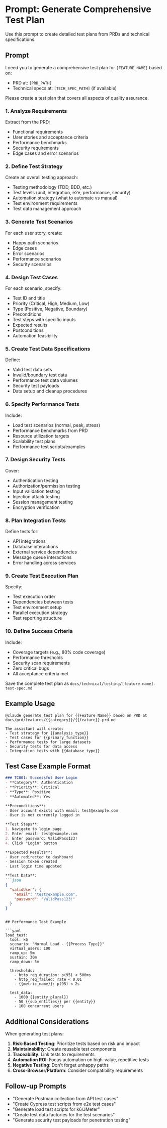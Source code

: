 # Prompt: Generate Comprehensive Test Plan

Use this prompt to create detailed test plans from PRDs and technical specifications.

## Prompt

I need you to generate a comprehensive test plan for `[FEATURE_NAME]` based on:
- PRD at: `[PRD_PATH]`
- Technical specs at: `[TECH_SPEC_PATH]` (if available)

Please create a test plan that covers all aspects of quality assurance.

### 1. Analyze Requirements
Extract from the PRD:
- Functional requirements
- User stories and acceptance criteria
- Performance benchmarks
- Security requirements
- Edge cases and error scenarios

### 2. Define Test Strategy
Create an overall testing approach:
- Testing methodology (TDD, BDD, etc.)
- Test levels (unit, integration, e2e, performance, security)
- Automation strategy (what to automate vs manual)
- Test environment requirements
- Test data management approach

### 3. Generate Test Scenarios
For each user story, create:
- Happy path scenarios
- Edge cases
- Error scenarios
- Performance scenarios
- Security scenarios

### 4. Design Test Cases
For each scenario, specify:
- Test ID and title
- Priority (Critical, High, Medium, Low)
- Type (Positive, Negative, Boundary)
- Preconditions
- Test steps with specific inputs
- Expected results
- Postconditions
- Automation feasibility

### 5. Create Test Data Specifications
Define:
- Valid test data sets
- Invalid/boundary test data
- Performance test data volumes
- Security test payloads
- Data setup and cleanup procedures

### 6. Specify Performance Tests
Include:
- Load test scenarios (normal, peak, stress)
- Performance benchmarks from PRD
- Resource utilization targets
- Scalability test plans
- Performance test scripts/examples

### 7. Design Security Tests
Cover:
- Authentication testing
- Authorization/permission testing
- Input validation testing
- Injection attack testing
- Session management testing
- Encryption verification

### 8. Plan Integration Tests
Define tests for:
- API integrations
- Database interactions
- External service dependencies
- Message queue interactions
- Error handling across services

### 9. Create Test Execution Plan
Specify:
- Test execution order
- Dependencies between tests
- Test environment setup
- Parallel execution strategy
- Test reporting structure

### 10. Define Success Criteria
Include:
- Coverage targets (e.g., 80% code coverage)
- Performance thresholds
- Security scan requirements
- Zero critical bugs
- All acceptance criteria met

Save the complete test plan as `docs/technical/testing/[feature-name]-test-spec.md`

## Example Usage

```
@claude generate test plan for {{Feature Name}} based on PRD at docs/prd/features/{{category}}/{{feature}}-prd.md

The assistant will create:
- Test strategy for {{analysis_type}}
- Test cases for {{primary_function}}
- Performance tests for large datasets
- Security tests for data access
- Integration tests with {{database_type}}
```

## Test Case Example Format

```markdown
### TC001: Successful User Login
- **Category**: Authentication
- **Priority**: Critical
- **Type**: Positive
- **Automated**: Yes

**Preconditions**:
- User account exists with email: test@example.com
- User is not currently logged in

**Test Steps**:
1. Navigate to login page
2. Enter email: test@example.com
3. Enter password: ValidPass123!
4. Click "Login" button

**Expected Results**:
- User redirected to dashboard
- Session token created
- Last login time updated

**Test Data**:
```json
{
  "validUser": {
    "email": "test@example.com",
    "password": "ValidPass123!"
  }
}
```
```

## Performance Test Example

```yaml
load_test:
  tool: k6
  scenario: "Normal Load - {{Process Type}}"
  virtual_users: 100
  ramp_up: 5m
  sustain: 30m
  ramp_down: 5m
  
  thresholds:
    - http_req_duration: p(95) < 500ms
    - http_req_failed: rate < 0.01
    - {{metric_name}}: p(95) < 2s
  
  test_data:
    - 1000 {{entity_plural}}
    - 50 {{sub_entities}} per {{entity}}
    - 100 concurrent users
```

## Additional Considerations

When generating test plans:

1. **Risk-Based Testing**: Prioritize tests based on risk and impact
2. **Maintainability**: Create reusable test components
3. **Traceability**: Link tests to requirements
4. **Automation ROI**: Focus automation on high-value, repetitive tests
5. **Negative Testing**: Don't forget unhappy paths
6. **Cross-Browser/Platform**: Consider compatibility requirements

## Follow-up Prompts

- "Generate Postman collection from API test cases"
- "Create Cypress test scripts from e2e test cases"
- "Generate load test scripts for k6/JMeter"
- "Create test data factories for the test scenarios"
- "Generate security test payloads for penetration testing"